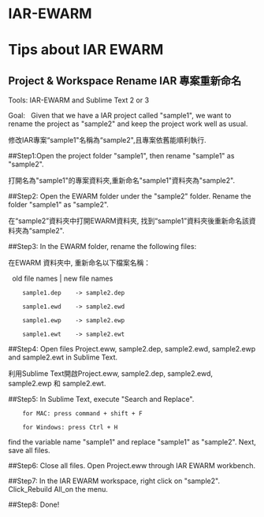 # IAR-EWARM

Tips about IAR EWARM
==========================


Project & Workspace Rename IAR 專案重新命名
-----------------------------------------

Tools:  IAR-EWARM and Sublime Text 2 or 3


Goal:   Given that we have a IAR project called "sample1", we want to rename the project as "sample2" and keep the project work well as usual.  


修改IAR專案“sample1"名稱為“sample2",且專案依舊能順利執行.  

##Step1:Open the project folder "sample1", then rename "sample1" as "sample2".  


打開名為"sample1"的專案資料夾,重新命名"sample1"資料夾為"sample2".  

##Step2: Open the EWARM folder under the "sample2" folder. Rename the folder "sample1" as "sample2".  


在“sample2”資料夾中打開EWARM資料夾, 找到“sample1”資料夾後重新命名該資料夾為“sample2".  
        
##Step3: In the EWARM folder, rename the following files:
        

在EWARM 資料夾中, 重新命名以下檔案名稱：
        
        old file names  | new file names
        
        sample1.dep    -> sample2.dep
        
        sample1.ewd    -> sample2.ewd
        
        sample1.ewp    -> sample2.ewp
        
        sample1.ewt    -> sample2.ewt
        
##Step4:  Open files Project.eww, sample2.dep, sample2.ewd, sample2.ewp and sample2.ewt in Sublime Text.  


利用Sublime Text開啟Project.eww, sample2.dep, sample2.ewd, sample2.ewp 和 sample2.ewt.
        
        
##Step5:  In Sublime Text, execute "Search and Replace".

        for MAC: press command + shift + F
        
        for Windows: press Ctrl + H  
        
        
find the variable name "sample1" and replace "sample1" as "sample2". Next, save all files.  

##Step6:  Close all files. Open Project.eww through IAR EWARM workbench.  

##Step7:  In the IAR EWARM workspace, right click on "sample2". Click_Rebuild All_on the menu.  

##Step8:  Done!
        
        
        
        
        
